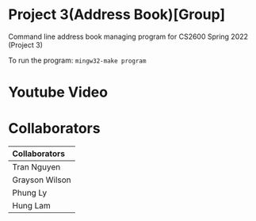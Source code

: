 # Project 3(Address Book)[Group] 
Command line address book managing program for CS2600 Spring 2022 (Project 3)


To run the program:
```mingw32-make program```
# Youtube Video



# Collaborators
| Collaborators |
| :------------ |
| Tran Nguyen   | 
| Grayson Wilson| 
| Phung Ly      | 
| Hung Lam      |
